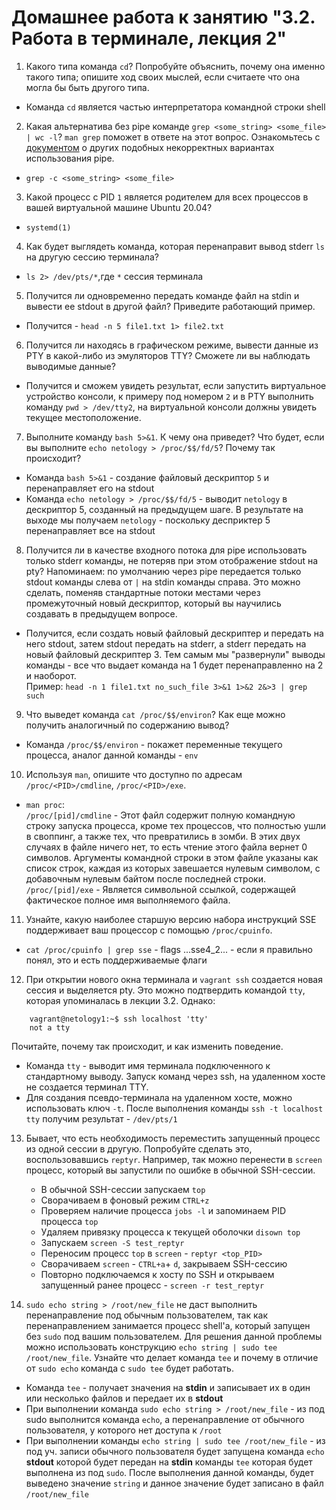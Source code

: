 # Домашнее работа к занятию "3.2. Работа в терминале, лекция 2"

1. Какого типа команда `cd`? Попробуйте объяснить, почему она именно такого типа; опишите ход своих мыслей, если считаете что она могла бы быть другого типа.
* Команда `cd` является частью интерпретатора командной строки shell
2. Какая альтернатива без pipe команде `grep <some_string> <some_file> | wc -l`? `man grep` поможет в ответе на этот вопрос. Ознакомьтесь с [документом](http://www.smallo.ruhr.de/award.html) о других подобных некорректных вариантах использования pipe.
* `grep -c <some_string> <some_file>`
3. Какой процесс с PID `1` является родителем для всех процессов в вашей виртуальной машине Ubuntu 20.04?
* `systemd(1)`
4. Как будет выглядеть команда, которая перенаправит вывод stderr `ls` на другую сессию терминала?
* `ls 2> /dev/pts/*`,где `*` сессия терминала
5. Получится ли одновременно передать команде файл на stdin и вывести ее stdout в другой файл? Приведите работающий пример.
* Получится - `head -n 5 file1.txt 1> file2.txt`
6. Получится ли находясь в графическом режиме, вывести данные из PTY в какой-либо из эмуляторов TTY? Сможете ли вы наблюдать выводимые данные?
*  Получится и сможем увидеть результат, если запустить виртуальное устройство консоли, к примеру под номером `2`
   и в PTY выполнить команду  `pwd > /dev/tty2`, на виртуальной консоли должны увидеть текущее местоположение.
7. Выполните команду `bash 5>&1`. К чему она приведет? Что будет, если вы выполните `echo netology > /proc/$$/fd/5`? Почему так происходит?
*  Команда `bash 5>&1` - создание файловый дескриптор `5` и перенаправляет его на stdout
*  Команда `echo netology > /proc/$$/fd/5` - выводит `netology` в дескриптор 5, созданный на предыдущем шаге.
В результате на выходе мы получаем `netology` - поскольку десприктер 5 перенаправляет все на stdout 
8. Получится ли в качестве входного потока для pipe использовать только stderr команды, не потеряв при этом отображение stdout на pty? Напоминаем: по умолчанию через pipe передается только stdout команды слева от `|` на stdin команды справа.
Это можно сделать, поменяв стандартные потоки местами через промежуточный новый дескриптор, который вы научились создавать в предыдущем вопросе.
* Получится, если создать новый файловый дескриптер и передать на него stdout, затем stdout передать на stderr, а stderr передать на новый файловый дескриптер 3.
Тем самым мы "развернули" выводы команды - все что выдает команда на 1 будет перенаправленно на 2 и наоборот. </br>
  Пример: `head -n 1 file1.txt no_such_file 3>&1 1>&2 2&>3 | grep such`
9. Что выведет команда `cat /proc/$$/environ`? Как еще можно получить аналогичный по содержанию вывод?
* Команда `/proc/$$/environ` - покажет переменные текущего процесса, аналог данной команды - `env`
10. Используя `man`, опишите что доступно по адресам `/proc/<PID>/cmdline`, `/proc/<PID>/exe`.
* `man proc`:</br>
`/proc/[pid]/cmdline` - Этот файл содержит полную командную строку запуска процесса, кроме тех процессов, что полностью ушли в своппинг, 
а также тех, что превратились в зомби. В этих двух случаях в файле ничего нет, то есть чтение этого файла вернет 0 
  символов. Аргументы командной строки в этом файле указаны как список строк, каждая из которых завешается нулевым 
  символом, с добавочным нулевым байтом после последней строки.</br>
  `/proc/[pid]/exe` - Является символьной ссылкой, содержащей фактическое полное имя выполняемого файла.
11. Узнайте, какую наиболее старшую версию набора инструкций SSE поддерживает ваш процессор с помощью `/proc/cpuinfo`.
* `cat /proc/cpuinfo | grep sse` - flags ...sse4_2... - если я правильно понял, это и есть поддерживаемые флаги
12. При открытии нового окна терминала и `vagrant ssh` создается новая сессия и выделяется pty. Это можно подтвердить командой `tty`, которая упоминалась в лекции 3.2. Однако:
```
    vagrant@netology1:~$ ssh localhost 'tty'
    not a tty
```
Почитайте, почему так происходит, и как изменить поведение.
* Команда `tty` - выводит имя терминала подключенного к стандартному выводу.
Запуск команд через ssh, на удаленном хосте не создается терминал TTY. 
* Для создания псевдо-терминала на удаленном хосте, можно использовать ключ `-t`. 
  После выполнения команды `ssh -t localhost tty` получим результат - `/dev/pts/1`
13. Бывает, что есть необходимость переместить запущенный процесс из одной сессии в другую. Попробуйте сделать это, воспользовавшись `reptyr`. Например, так можно перенести в `screen` процесс, который вы запустили по ошибке в обычной SSH-сессии.
    * В обычной SSH-сессии запускаем `top`
    * Сворачиваем в фоновый режим `CTRL+z`
    * Проверяем наличие процесса `jobs -l` и запоминаем PID процесса `top`
    * Удаляем привязку процесса к текущей оболочки `disown top`
    * Запускаем `screen -S test_reptyr`
    * Переносим процесс `top` в `screen` - `reptyr <top_PID>`
    * Сворачиваем `screen` - `CTRL+a`+ `d`, закрываем SSH-сессию
    * Повторно подключаемся к хосту по SSH и открываем запущенный ранее процесс - `screen -r test_reptyr`
    
14. `sudo echo string > /root/new_file` не даст выполнить перенаправление под обычным пользователем, так как перенаправлением занимается процесс shell'а, который запущен без `sudo` под вашим пользователем. Для решения данной проблемы можно использовать конструкцию `echo string | sudo tee /root/new_file`. Узнайте что делает команда `tee` и почему в отличие от `sudo echo` команда с `sudo tee` будет работать.
* Команда `tee` - получает значения на **stdin** и записывает их в один или несколько файлов и передает их в  **stdout** 
* При выполнении команда `sudo echo string > /root/new_file` - из под sudo выполнится команда `echo`, а перенаправление 
от обычного пользователя, у которого нет доступа к `/root`
* При выполнении команды `echo string | sudo tee /root/new_file` - из под уч. записи обычного пользователя будет запущена 
  команда `echo` **stdout** которой будет передан на **stdin** команды `tee` которая будет выполнена из под `sudo`. После
  выполнения данной команды, будет выведено значение `string` и данное значение будет записано в файл `/root/new_file`


 